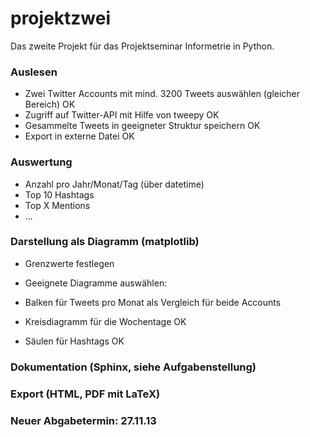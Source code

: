 projektzwei
===========

Das zweite Projekt für das Projektseminar Informetrie in Python.

### Auslesen
+ Zwei Twitter Accounts mit mind. 3200 Tweets auswählen (gleicher Bereich) OK
+ Zugriff auf Twitter-API mit Hilfe von tweepy OK
+ Gesammelte Tweets in geeigneter Struktur speichern OK
+ Export in externe Datei OK

### Auswertung
+ Anzahl pro Jahr/Monat/Tag (über datetime)
+ Top 10 Hashtags
+ Top X Mentions
+ ...
  
### Darstellung als Diagramm (matplotlib)
+ Grenzwerte festlegen
+ Geeignete Diagramme auswählen:


+ Balken für Tweets pro Monat als Vergleich für beide Accounts 
+ Kreisdiagramm für die Wochentage OK
+ Säulen für Hashtags OK

### Dokumentation (Sphinx, siehe Aufgabenstellung)

### Export (HTML, PDF mit LaTeX)

### Neuer Abgabetermin: 27.11.13

